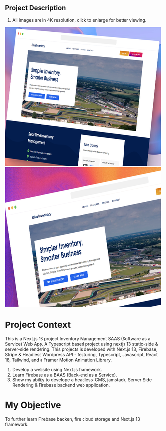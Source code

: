 ## Project Description

1. All images are in 4K resolution, click to enlarge for better viewing.

<img src="public/img/screenshots/BlueInventory-Inventory-Management-Software.jpg" width="1080px" height="450px">
<img src="public/img/screenshots/BlueInventory-Inventory-Management-Software (2).jpg" width="1080px" height="450px">

# Project Context
This is a Next.js 13 project Inventory Management SAAS (Software as a Service) Web App. A Typescript based project using nextjs 13 static-side & server-side rendering. This projects is developed with Next.js 13, Firebase, Stripe & Headless Wordpress API - featuring, Typescript, Javascript, React 18, Tailwind, and a Framer Motion Animation Library.

1. Develop a website using Next.js framework.
2. Learn Firebase as a BAAS (Back-end as a Service).
3. Show my ability to develope a headless-CMS, jamstack, Server Side Rendering & Firebase backend web application.

# My Objective
To further learn Firebase backen, fire cloud storage and Next.js 13 framework.
